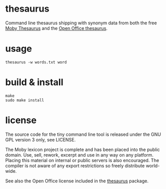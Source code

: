 # thesaurus

Command line thesaurus shipping with synonym data from both the free [Moby
Thesaurus](http://en.wikipedia.org/wiki/Moby_Project#Thesaurus) and the [Open
Office thesaurus](https://www.openoffice.org/lingucomponent/thesaurus.html).

# usage
```
thesaurus -w words.txt word
```

# build & install
```
make
sudo make install
```

# license

The source code for the tiny command line tool is released under the GNU GPL
version 3 only, see LICENSE.

The Moby lexicon project is complete and has been placed into the public domain.
Use, sell, rework, excerpt and use in any way on any platform. Placing this
material on internal or public servers is also encouraged. The compiler is not
aware of any export restrictions so freely distribute world-wide.

See also the Open Office license included in the
[thesaurus](https://github.com/daizoru/node-thesaurus/blob/5cadf8d26ea879a6009702524970ce706f04bb99/LICENSE.txt)
package.  
